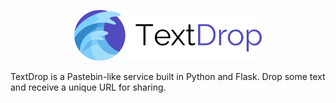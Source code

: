 <p align="center">
<img width="300" src="marketing/logo-light.svg" alt="TextDrop">
</p>

TextDrop is a Pastebin-like service built in Python and Flask. Drop some text and receive a unique URL for sharing.